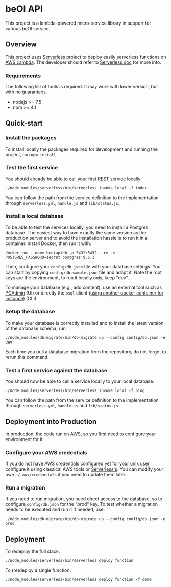 
# beOI API

This project is a lambda-powered micro-service library in support for various beOI service.

## Overview

This project uses [Serverless](https://serverless.com/) project to deploy easily serverless functions on [AWS Lambda](https://aws.amazon.com/lambda/). The developer should refer to [Serverless doc](https://serverless.com/framework/docs/) for more info.

### Requirements

The following list of tools is required. It may work with lower version, but with no guarantees.

* nodejs >= 7.5
* npm >= 4.1

## Quick-start

### Install the packages

To install locally the packages required for development and running the project, run `npm install`.

### Test the first service

You should already be able to call your first REST service locally:

    ./node_modules/serverless/bin/serverless invoke local -f index

You can follow the path from the service definition to the implementation through `serverless.yml`, `handle.js` and `lib/status.js`.

### Install a local database

To be able to test the services locally, you need to install a Postgres database. The easiest way to have exactly the same version as the production server and to avoid the installation hassle is to run it in a container. Install Docker, then run it with:

    docker run --name beoiapidb -p 5432:5432 --rm -e POSTGRES_PASSWORD=secret postgres:9.6.1

Then, configure your `config/db.json` file with your database settings. You can start by copying `config/db.sample.json` file and adapt it. Note the root keys are the environment, to run it locally only, keep "dev".

To manage your database (e.g., add content), use an external tool such as [PGAdmin](https://www.pgadmin.org/) (UI) or directly the `psql` client ([using another docker container for instance](https://hub.docker.com/_/postgres/)) (CLI).

### Setup the database

To make your database is correctly installed and to install the latest version of the database schema, run

    ./node_modules/db-migrate/bin/db-migrate up --config config/db.json -e dev

Each time you pull a database migration from the repository, do not forget to rerun this command.

### Test a first service against the database

You should now be able to call a service locally to your local database:

    ./node_modules/serverless/bin/serverless invoke local -f ping

You can follow the path from the service definition to the implementation through `serverless.yml`, `handle.js` and `lib/status.js`.

## Deployment into Production

In production, the code run on AWS, so you first need to configure your environment for it.

### Configure your AWS credentials

If you do not have AWS credentials configured yet for your unix user, configure it using classical AWS tools or [Serverless's](https://serverless.com/framework/docs/providers/aws/cli-reference/config-credentials/). You can modify your own `~/.aws/credentials` if you need to update them later.

### Run a migration

If you need to run migration, you need direct access to the database, so to configure `config/db.json` for the "prod" key. To test whether a migration needs to be executed and run it if needed, use:

    ./node_modules/db-migrate/bin/db-migrate up --config config/db.json -e prod

## Deployment

To redeploy the full stack:

    ./node_modules/serverless/bin/serverless deploy function

To (re)deploy a single function:

    ./node_modules/serverless/bin/serverless deploy function -f demo
